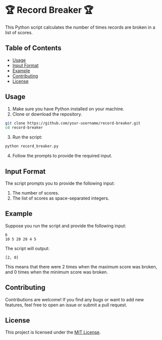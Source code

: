 # 🏆 Record Breaker 🏆

This Python script calculates the number of times records are broken in a list of scores.

## Table of Contents

- [Usage](#usage)
- [Input Format](#input-format)
- [Example](#example)
- [Contributing](#contributing)
- [License](#license)

## Usage

1. Make sure you have Python installed on your machine.
2. Clone or download the repository.

```bash
git clone https://github.com/your-username/record-breaker.git
cd record-breaker
```

3. Run the script:

```bash
python record_breaker.py
```

4. Follow the prompts to provide the required input.

## Input Format

The script prompts you to provide the following input:

1. The number of scores.
2. The list of scores as space-separated integers.

## Example

Suppose you run the script and provide the following input:

```
6
10 5 20 20 4 5
```

The script will output:

```
[2, 0]
```

This means that there were 2 times when the maximum score was broken, and 0 times when the minimum score was broken.

## Contributing

Contributions are welcome! If you find any bugs or want to add new features, feel free to open an issue or submit a pull request.

## License

This project is licensed under the [MIT License](LICENSE).

